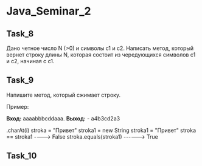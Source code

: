 # Java_Seminar_2

## Task_8

Дано четное число N (>0) и символы c1 и c2. Написать метод, который 
вернет строку длины N, которая состоит из чередующихся символов c1 и c2, начиная с c1.

## Task_9

Напишите метод, который сжимает строку. 

Пример: 

**Вход:**  aaaabbbcddaaa.
**Выход:** - a4b3cd2a3

.charAt(i)
stroka = "Привет"
stroka1 = new String
stroka1 = "Привет"
stroka == stroka1   ----> False
stroka.equals(stroka1) ------> True

## Task_10
